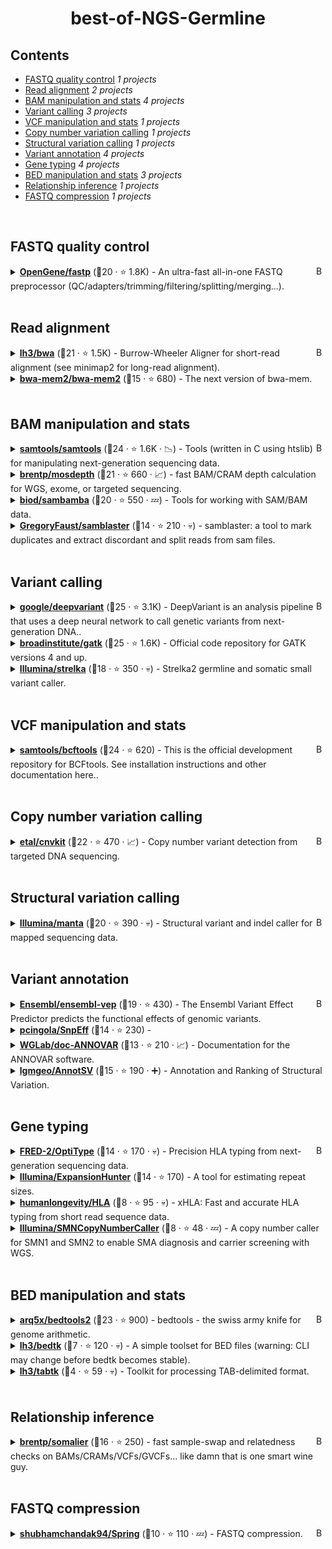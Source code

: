 <!-- markdownlint-disable -->
<h1 align="center">
    best-of-NGS-Germline
    <br>
</h1>

## Contents

- [FASTQ quality control](#fastq-quality-control) _1 projects_
- [Read alignment](#read-alignment) _2 projects_
- [BAM manipulation and stats](#bam-manipulation-and-stats) _4 projects_
- [Variant calling](#variant-calling) _3 projects_
- [VCF manipulation and stats](#vcf-manipulation-and-stats) _1 projects_
- [Copy number variation calling](#copy-number-variation-calling) _1 projects_
- [Structural variation calling](#structural-variation-calling) _1 projects_
- [Variant annotation](#variant-annotation) _4 projects_
- [Gene typing](#gene-typing) _4 projects_
- [BED manipulation and stats](#bed-manipulation-and-stats) _3 projects_
- [Relationship inference](#relationship-inference) _1 projects_
- [FASTQ compression](#fastq-compression) _1 projects_

<br>

## FASTQ quality control

<a href="#contents"><img align="right" width="15" height="15" src="https://git.io/JtehR" alt="Back to top"></a>

<details><summary><b><a href="https://github.com/OpenGene/fastp">OpenGene/fastp</a></b> (🥇20 ·  ⭐ 1.8K) - An ultra-fast all-in-one FASTQ preprocessor (QC/adapters/trimming/filtering/splitting/merging...).</summary>

- [GitHub](https://github.com/OpenGene/fastp) (👨‍💻 27 · 🔀 330 · 📋 500 - 64% open · ⏱️ 07.04.2024):

	```
	git clone https://github.com/OpenGene/fastp
	```
</details>
<br>

## Read alignment

<a href="#contents"><img align="right" width="15" height="15" src="https://git.io/JtehR" alt="Back to top"></a>

<details><summary><b><a href="https://github.com/lh3/bwa">lh3/bwa</a></b> (🥇21 ·  ⭐ 1.5K) - Burrow-Wheeler Aligner for short-read alignment (see minimap2 for long-read alignment).</summary>

- [GitHub](https://github.com/lh3/bwa) (👨‍💻 33 · 🔀 510 · 📥 130K · 📋 290 - 64% open · ⏱️ 15.04.2024):

	```
	git clone https://github.com/lh3/bwa
	```
</details>
<details><summary><b><a href="https://github.com/bwa-mem2/bwa-mem2">bwa-mem2/bwa-mem2</a></b> (🥉15 ·  ⭐ 680) - The next version of bwa-mem.</summary>

- [GitHub](https://github.com/bwa-mem2/bwa-mem2) (👨‍💻 12 · 🔀 88 · 📥 29K · 📋 200 - 38% open · ⏱️ 02.05.2024):

	```
	git clone https://github.com/bwa-mem2/bwa-mem2
	```
</details>
<br>

## BAM manipulation and stats

<a href="#contents"><img align="right" width="15" height="15" src="https://git.io/JtehR" alt="Back to top"></a>

<details><summary><b><a href="https://github.com/samtools/samtools">samtools/samtools</a></b> (🥇24 ·  ⭐ 1.6K · 📉) - Tools (written in C using htslib) for manipulating next-generation sequencing data.</summary>

- [GitHub](https://github.com/samtools/samtools) (👨‍💻 94 · 🔀 550 · 📥 1.5M · 📋 1.2K - 13% open · ⏱️ 29.04.2024):

	```
	git clone https://github.com/samtools/samtools
	```
</details>
<details><summary><b><a href="https://github.com/brentp/mosdepth">brentp/mosdepth</a></b> (🥈21 ·  ⭐ 660 · 📈) - fast BAM/CRAM depth calculation for WGS, exome, or targeted sequencing.</summary>

- [GitHub](https://github.com/brentp/mosdepth) (👨‍💻 17 · 🔀 100 · 📥 320K · 📋 210 - 26% open · ⏱️ 17.04.2024):

	```
	git clone https://github.com/brentp/mosdepth
	```
</details>
<details><summary><b><a href="https://github.com/biod/sambamba">biod/sambamba</a></b> (🥉20 ·  ⭐ 550 · 💤) - Tools for working with SAM/BAM data.</summary>

- [GitHub](https://github.com/biod/sambamba) (👨‍💻 29 · 🔀 98 · 📥 140K · 📋 450 - 6% open · ⏱️ 21.08.2023):

	```
	git clone https://github.com/biod/sambamba
	```
</details>
<details><summary><b><a href="https://github.com/GregoryFaust/samblaster">GregoryFaust/samblaster</a></b> (🥉14 ·  ⭐ 210 · 💀) - samblaster: a tool to mark duplicates and extract discordant and split reads from sam files.</summary>

- [GitHub](https://github.com/GregoryFaust/samblaster) (👨‍💻 5 · 🔀 28 · 📥 45K · 📋 49 - 26% open · ⏱️ 04.06.2020):

	```
	git clone https://github.com/GregoryFaust/samblaster
	```
</details>
<br>

## Variant calling

<a href="#contents"><img align="right" width="15" height="15" src="https://git.io/JtehR" alt="Back to top"></a>

<details><summary><b><a href="https://github.com/google/deepvariant">google/deepvariant</a></b> (🥇25 ·  ⭐ 3.1K) - DeepVariant is an analysis pipeline that uses a deep neural network to call genetic variants from next-generation DNA..</summary>

- [GitHub](https://github.com/google/deepvariant) (👨‍💻 30 · 🔀 680 · 📥 4.7K · 📋 750 - 0% open · ⏱️ 18.03.2024):

	```
	git clone https://github.com/google/deepvariant
	```
</details>
<details><summary><b><a href="https://github.com/broadinstitute/gatk">broadinstitute/gatk</a></b> (🥇25 ·  ⭐ 1.6K) - Official code repository for GATK versions 4 and up.</summary>

- [GitHub](https://github.com/broadinstitute/gatk) (👨‍💻 130 · 🔀 570 · 📥 600K · 📋 4.5K - 26% open · ⏱️ 02.05.2024):

	```
	git clone https://github.com/broadinstitute/gatk
	```
</details>
<details><summary><b><a href="https://github.com/Illumina/strelka">Illumina/strelka</a></b> (🥉18 ·  ⭐ 350 · 💀) - Strelka2 germline and somatic small variant caller.</summary>

- [GitHub](https://github.com/Illumina/strelka) (👨‍💻 32 · 🔀 100 · 📥 36K · 📋 240 - 53% open · ⏱️ 06.02.2019):

	```
	git clone https://github.com/Illumina/strelka
	```
</details>
<br>

## VCF manipulation and stats

<a href="#contents"><img align="right" width="15" height="15" src="https://git.io/JtehR" alt="Back to top"></a>

<details><summary><b><a href="https://github.com/samtools/bcftools">samtools/bcftools</a></b> (🥇24 ·  ⭐ 620) - This is the official development repository for BCFtools. See installation instructions and other documentation here..</summary>

- [GitHub](https://github.com/samtools/bcftools) (👨‍💻 54 · 🔀 230 · 📥 600K · 📋 1.9K - 15% open · ⏱️ 05.05.2024):

	```
	git clone https://github.com/samtools/bcftools
	```
</details>
<br>

## Copy number variation calling

<a href="#contents"><img align="right" width="15" height="15" src="https://git.io/JtehR" alt="Back to top"></a>

<details><summary><b><a href="https://github.com/etal/cnvkit">etal/cnvkit</a></b> (🥇22 ·  ⭐ 470 · 📈) - Copy number variant detection from targeted DNA sequencing.</summary>

- [GitHub](https://github.com/etal/cnvkit) (👨‍💻 37 · 🔀 150 · 📦 28 · 📋 730 - 39% open · ⏱️ 12.04.2024):

	```
	git clone https://github.com/etal/cnvkit
	```
</details>
<br>

## Structural variation calling

<a href="#contents"><img align="right" width="15" height="15" src="https://git.io/JtehR" alt="Back to top"></a>

<details><summary><b><a href="https://github.com/Illumina/manta">Illumina/manta</a></b> (🥇20 ·  ⭐ 390 · 💀) - Structural variant and indel caller for mapped sequencing data.</summary>

- [GitHub](https://github.com/Illumina/manta) (👨‍💻 24 · 🔀 150 · 📥 43K · 📋 300 - 42% open · ⏱️ 17.07.2019):

	```
	git clone https://github.com/Illumina/manta
	```
</details>
<br>

## Variant annotation

<a href="#contents"><img align="right" width="15" height="15" src="https://git.io/JtehR" alt="Back to top"></a>

<details><summary><b><a href="https://github.com/Ensembl/ensembl-vep">Ensembl/ensembl-vep</a></b> (🥇19 ·  ⭐ 430) - The Ensembl Variant Effect Predictor predicts the functional effects of genomic variants.</summary>

- [GitHub](https://github.com/Ensembl/ensembl-vep) (👨‍💻 45 · 🔀 150 · 📋 1K - 10% open · ⏱️ 17.01.2024):

	```
	git clone https://github.com/Ensembl/ensembl-vep
	```
</details>
<details><summary><b><a href="https://github.com/pcingola/SnpEff">pcingola/SnpEff</a></b> (🥉14 ·  ⭐ 230) - </summary>

- [GitHub](https://github.com/pcingola/SnpEff) (👨‍💻 21 · 🔀 70 · 📋 480 - 6% open · ⏱️ 09.04.2024):

	```
	git clone https://github.com/pcingola/SnpEff
	```
</details>
<details><summary><b><a href="https://github.com/WGLab/doc-ANNOVAR">WGLab/doc-ANNOVAR</a></b> (🥉13 ·  ⭐ 210 · 📈) - Documentation for the ANNOVAR software.</summary>

- [GitHub](https://github.com/WGLab/doc-ANNOVAR) (👨‍💻 8 · 🔀 320 · 📋 230 - 47% open · ⏱️ 09.04.2024):

	```
	git clone https://github.com/WGLab/doc-ANNOVAR
	```
</details>
<details><summary><b><a href="https://github.com/lgmgeo/AnnotSV">lgmgeo/AnnotSV</a></b> (🥈15 ·  ⭐ 190 · ➕) - Annotation and Ranking of Structural Variation.</summary>

- [GitHub](https://github.com/lgmgeo/AnnotSV) (👨‍💻 5 · 🔀 33 · 📋 220 - 8% open · ⏱️ 20.02.2024):

	```
	git clone https://github.com/lgmgeo/AnnotSV
	```
</details>
<br>

## Gene typing

<a href="#contents"><img align="right" width="15" height="15" src="https://git.io/JtehR" alt="Back to top"></a>

<details><summary><b><a href="https://github.com/FRED-2/OptiType">FRED-2/OptiType</a></b> (🥇14 ·  ⭐ 170 · 💀) - Precision HLA typing from next-generation sequencing data.</summary>

- [GitHub](https://github.com/FRED-2/OptiType) (👨‍💻 13 · 🔀 70 · 📋 110 - 41% open · ⏱️ 15.09.2020):

	```
	git clone https://github.com/FRED-2/OptiType
	```
</details>
<details><summary><b><a href="https://github.com/Illumina/ExpansionHunter">Illumina/ExpansionHunter</a></b> (🥇14 ·  ⭐ 170) - A tool for estimating repeat sizes.</summary>

- [GitHub](https://github.com/Illumina/ExpansionHunter) (👨‍💻 17 · 🔀 52 · 📥 10K · 📋 110 - 61% open · ⏱️ 30.01.2024):

	```
	git clone https://github.com/Illumina/ExpansionHunter
	```
</details>
<details><summary><b><a href="https://github.com/humanlongevity/HLA">humanlongevity/HLA</a></b> (🥉8 ·  ⭐ 95 · 💀) - xHLA: Fast and accurate HLA typing from short read sequence data.</summary>

- [GitHub](https://github.com/humanlongevity/HLA) (👨‍💻 4 · 🔀 46 · 📋 63 - 73% open · ⏱️ 04.10.2017):

	```
	git clone https://github.com/humanlongevity/HLA
	```
</details>
<details><summary><b><a href="https://github.com/Illumina/SMNCopyNumberCaller">Illumina/SMNCopyNumberCaller</a></b> (🥉8 ·  ⭐ 48 · 💤) - A copy number caller for SMN1 and SMN2 to enable SMA diagnosis and carrier screening with WGS.</summary>

- [GitHub](https://github.com/Illumina/SMNCopyNumberCaller) (👨‍💻 4 · 🔀 11 · 📋 10 - 50% open · ⏱️ 14.10.2023):

	```
	git clone https://github.com/Illumina/SMNCopyNumberCaller
	```
</details>
<br>

## BED manipulation and stats

<a href="#contents"><img align="right" width="15" height="15" src="https://git.io/JtehR" alt="Back to top"></a>

<details><summary><b><a href="https://github.com/arq5x/bedtools2">arq5x/bedtools2</a></b> (🥇23 ·  ⭐ 900) - bedtools - the swiss army knife for genome arithmetic.</summary>

- [GitHub](https://github.com/arq5x/bedtools2) (👨‍💻 94 · 🔀 280 · 📥 1M · 📋 820 - 26% open · ⏱️ 14.04.2024):

	```
	git clone https://github.com/arq5x/bedtools2
	```
</details>
<details><summary><b><a href="https://github.com/lh3/bedtk">lh3/bedtk</a></b> (🥉7 ·  ⭐ 120 · 💀) - A simple toolset for BED files (warning: CLI may change before bedtk becomes stable).</summary>

- [GitHub](https://github.com/lh3/bedtk) (👨‍💻 3 · 🔀 14 · ⏱️ 01.04.2022):

	```
	git clone https://github.com/lh3/bedtk
	```
</details>
<details><summary><b><a href="https://github.com/lh3/tabtk">lh3/tabtk</a></b> (🥉4 ·  ⭐ 59 · 💀) - Toolkit for processing TAB-delimited format.</summary>

- [GitHub](https://github.com/lh3/tabtk) (🔀 12 · 📋 2 - 50% open · ⏱️ 11.08.2016):

	```
	git clone https://github.com/lh3/tabtk
	```
</details>
<br>

## Relationship inference

<a href="#contents"><img align="right" width="15" height="15" src="https://git.io/JtehR" alt="Back to top"></a>

<details><summary><b><a href="https://github.com/brentp/somalier">brentp/somalier</a></b> (🥇16 ·  ⭐ 250) - fast sample-swap and relatedness checks on BAMs/CRAMs/VCFs/GVCFs... like damn that is one smart wine guy.</summary>

- [GitHub](https://github.com/brentp/somalier) (👨‍💻 8 · 🔀 33 · 📥 14K · 📋 120 - 39% open · ⏱️ 02.02.2024):

	```
	git clone https://github.com/brentp/somalier
	```
</details>
<br>

## FASTQ compression

<a href="#contents"><img align="right" width="15" height="15" src="https://git.io/JtehR" alt="Back to top"></a>

<details><summary><b><a href="https://github.com/shubhamchandak94/Spring">shubhamchandak94/Spring</a></b> (🥇10 ·  ⭐ 110 · 💤) - FASTQ compression.</summary>

- [GitHub](https://github.com/shubhamchandak94/Spring) (🔀 21 · ⏱️ 27.05.2023):

	```
	git clone https://github.com/shubhamchandak94/Spring
	```
</details>
